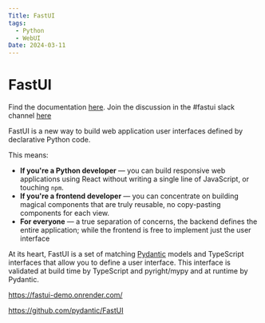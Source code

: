 ```yaml
---
Title: FastUI
tags:
  - Python
  - WebUI
Date: 2024-03-11
---
```


# FastUI

Find the documentation [here](https://docs.pydantic.dev/fastui/). Join the discussion in the #fastui slack channel [here](https://pydanticlogfire.slack.com/archives/C0720M7D31S)


FastUI is a new way to build web application user interfaces defined by declarative Python code.

This means:

- **If you're a Python developer** — you can build responsive web applications using React without writing a single line of JavaScript, or touching `npm`.
- **If you're a frontend developer** — you can concentrate on building magical components that are truly reusable, no copy-pasting components for each view.
- **For everyone** — a true separation of concerns, the backend defines the entire application; while the frontend is free to implement just the user interface

At its heart, FastUI is a set of matching [Pydantic](https://docs.pydantic.dev) models and TypeScript interfaces that allow you to define a user interface. This interface is validated at build time by TypeScript and pyright/mypy and at runtime by Pydantic.

https://fastui-demo.onrender.com/

https://github.com/pydantic/FastUI

